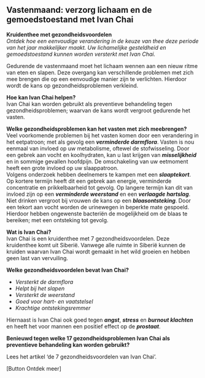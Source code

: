## Vastenmaand: verzorg lichaam en de gemoedstoestand met Ivan Chai 

**Kruidenthee met gezondheidsvoordelen** <br>
_Ontdek hoe een eenvoudige verandering in de keuze van thee deze periode van het jaar makkelijker maakt. Uw lichamelijke gesteldheid en gemoedstoestand kunnen worden versterkt met Ivan Chai._

Gedurende de vastenmaand moet het lichaam wennen aan een nieuw ritme van eten en slapen. Deze overgang kan verschillende problemen met zich mee brengen die op een eenvoudige manier zijn te verlichten. Hierdoor wordt de kans op gezondheidsproblemen verkleind. 

**Hoe kan Ivan Chai helpen?** <br>
Ivan Chai kan worden gebruikt als preventieve behandeling tegen gezondheidsproblemen; waarvan de kans wordt vergroot gedurende het vasten. 

**Welke gezondheidsproblemen kan het vasten met zich meebrengen?** <br>
Veel voorkomende problemen bij het vasten komen door een verandering in het eetpatroon; met als gevolg een _**verminderde darmflora**_. Vasten is nou eenmaal  van invloed op uw metabolisme, oftewel de stofwisseling. Door een gebrek aan vocht en koolhydraten, kan u last krijgen van _**misselijkheid**_ en in sommige gevallen hoofdpijn. De omschakeling van uw eetmoment heeft een grote invloed op uw slaappatroon. <br>
Volgens onderzoek hebben deelnemers te kampen met een _**slaaptekort**_. Op kortere termijn heeft dit een gebrek aan energie, verminderde concentratie en prikkelbaarheid tot gevolg. Op langere termijn kan dit van invloed zijn op een _**verminderde weerstand**_ en een _**verlaagde hartslag**_. <br>
Niet drinken vergroot bij vrouwen de kans op een _**blaasontsteking**_. Door een tekort aan vocht worden de urinewegen in beperkte mate gespoeld. Hierdoor hebben ongewenste bacteriën de mogelijkheid om de blaas te bereiken; met een ontsteking tot gevolg. 

**Wat is Ivan Chai?** <br>
Ivan Chai is een kruidenthee met 7 gezondheidsvoordelen. Deze kruidenthee komt uit Siberië. Vanwege alle ruimte in Siberië kunnen de kruiden waarvan Ivan Chai wordt gemaakt in het wild groeien en hebben geen last van vervuiling. 

**Welke gezondheidsvoordelen bevat Ivan Chai?** <br>
*	_Versterkt de darmflora_
*	_Helpt bij het slapen_
*	_Versterkt de weerstand_
*	_Goed voor hart- en vaatstelsel_
*	_Krachtige ontstekingsremmer_

Hiernaast is Ivan Chai ook goed tegen _**angst**_, _**stress**_ en _**burnout klachten**_ en heeft het voor mannen een positief effect op de _**prostaat**_. 

**Benieuwd tegen welke 17 gezondheidsproblemen Ivan Chai als preventieve behandeling kan worden gebruikt?**

Lees het artikel ‘de 7 gezondheidsvoordelen van Ivan Chai’.

[Button Ontdek meer]

